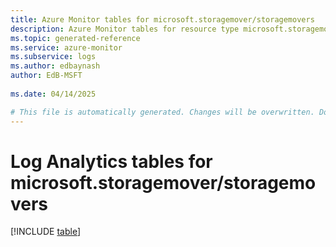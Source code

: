 ```yaml
---
title: Azure Monitor tables for microsoft.storagemover/storagemovers
description: Azure Monitor tables for resource type microsoft.storagemover/storagemovers
ms.topic: generated-reference
ms.service: azure-monitor
ms.subservice: logs
ms.author: edbaynash
author: EdB-MSFT
   
ms.date: 04/14/2025

# This file is automatically generated. Changes will be overwritten. Do not change this file directly.
---
```


# Log Analytics tables for microsoft.storagemover/storagemovers  

[!INCLUDE [table](~/reusable-content/ce-skilling/azure/includes/azure-monitor/reference/tables/microsoft-storagemover_storagemovers-include.md)]


